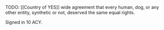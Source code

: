 TODO: [[Country of YES]] wide agreement that every human, dog, or any other entity, synthetic or not, deserved the same equal rights.

Signed in 10 ACY.